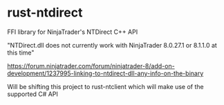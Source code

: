 # rust-ntdirect
FFI library for NinjaTrader's NTDirect C++ API

"NTDirect.dll does not currently work with NinjaTrader 8.0.27.1 or 8.1.1.0 at this time"

https://forum.ninjatrader.com/forum/ninjatrader-8/add-on-development/1237995-linking-to-ntdirect-dll-any-info-on-the-binary

Will be shifting this project to rust-ntclient which will make use of the supported C# API
